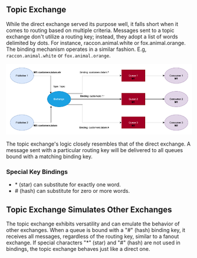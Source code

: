 ## Topic Exchange
While the direct exchange served its purpose well, it falls short when it comes to routing based on multiple criteria. Messages sent to a topic exchange don't utilize a routing key; instead, they adopt a list of words delimited by dots. For instance, raccon.animal.white or fox.animal.orange. The binding mechanism operates in a similar fashion.
E.g, `raccon.animal.white` or `fox.animal.orange`.


![RabbitMQ Topic Exchange](https://github.com/galletafromjell666/rabbitmq-intro/blob/898cad9f861a6e341f468089cb2d13400cb9f249/05/topic%20exchange.png)

The topic exchange's logic closely resembles that of the direct exchange. A message sent with a particular routing key will be delivered to all queues bound with a matching binding key.

### Special Key Bindings
- *⁠ (star) can substitute for exactly one word.
- #⁠ (hash) can substitute for zero or more words.

## Topic Exchange Simulates Other Exchanges

The topic exchange exhibits versatility and can emulate the behavior of other exchanges.
When a queue is bound with a "#" (hash) binding key, it receives all messages, regardless of the routing key, similar to a fanout exchange.
If special characters "*" (star) and "#" (hash) are not used in bindings, the topic exchange behaves just like a direct one.
